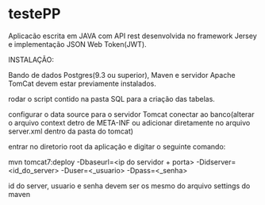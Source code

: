 # testePP

Aplicacão escrita em JAVA com API rest desenvolvida no framework Jersey e implementação JSON Web Token(JWT).

INSTALAÇÃO:

Bando de dados Postgres(9.3 ou superior), Maven e servidor Apache TomCat devem estar previamente instalados.

rodar o script contido na pasta SQL para a criação das tabelas.

configurar o data source para o servidor Tomcat conectar ao banco(alterar o arquivo context detro de META-INF ou adicionar diretamente no arquivo server.xml dentro da pasta do tomcat)

entrar no diretorio root da aplicação e digitar o seguinte comando:

mvn tomcat7:deploy -Dbaseurl=<ip do servidor + porta> -Didserver=<id_do_server> -Duser=<_usuario> -Dpass=<_senha>

id do server, usuario e senha devem ser os mesmo do arquivo settings do maven
